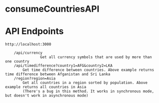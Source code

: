 # consumeCountriesAPI

# API Endpoints

	http://localhost:3000
		
		/api/currency
                    Get all currency symbols that are used by more than one country
		/api/timedifference?country1=AFG&country2=LKA
			Get time difference between countries. Above example returns time difference between Afganistan and Sri Lanka
		/region?region=Asia
			Get all countries in a region sorted by population. Above example returns all countries in Asia
			(There's a bug in this method. It works in synchronous mode, but doesn't work in asynchronous mode)
